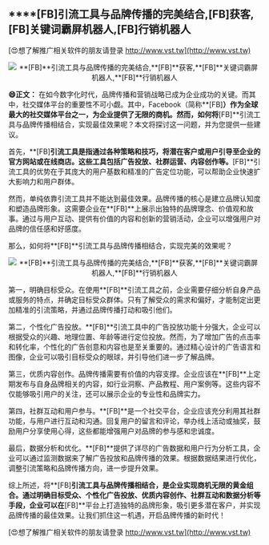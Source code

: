 ## ****[FB]**引流工具与品牌传播的完美结合,**[FB]**获客,**[FB]**关键词霸屏机器人,**[FB]**行销机器人**

[😍想了解推广相关软件的朋友请登录 http://www.vst.tw](http://www.vst.tw)

 <center><img src="https://vst.tw/MP4/tuiguang/png/8.png" alt="**[FB]**引流工具与品牌传播的完美结合,**[FB]**获客,**[FB]**关键词霸屏机器人,**[FB]**行销机器人"></center>

**😄正文：**
在如今数字化时代，品牌传播和营销战略已成为企业成功的关键。而其中，社交媒体平台的重要性不可小觑。其中，Facebook（简称**[FB]**）作为全球最大的社交媒体平台之一，为企业提供了无限的商机。然而，如何将**[FB]**引流工具与品牌传播相结合，实现最佳效果呢？本文将探讨这一问题，并为您提供一些建议。

首先，**[FB]**引流工具是指通过各种策略和技巧，将潜在客户或用户引导至企业的官方网站或在线商店。这些工具包括广告投放、社群运营、内容创作等。**[FB]**引流工具的优势在于其庞大的用户基数和精准的广告定位功能，可以帮助企业快速扩大影响力和用户群体。

然而，单纯依靠引流工具并不能达到最佳效果。品牌传播的核心是建立品牌认知度和塑造品牌形象。这需要企业在**[FB]**上展示出独特的品牌理念、价值观和故事。通过与用户互动、提供有价值的内容和创新的营销活动，企业可以增强用户对品牌的信任感和好感度。

那么，如何将**[FB]**引流工具与品牌传播相结合，实现完美的效果呢？

 <center><img src="https://vst.tw/MP4/tuiguang/png/8.png" alt="**[FB]**引流工具与品牌传播的完美结合,**[FB]**获客,**[FB]**关键词霸屏机器人,**[FB]**行销机器人"></center>

第一，明确目标受众。在使用**[FB]**引流工具之前，企业需要仔细分析自身产品或服务的特点，并确定目标受众群体。只有了解受众的需求和偏好，才能制定出更加精准的引流策略，并通过品牌传播打动和吸引他们。

第二，个性化广告投放。**[FB]**引流工具中的广告投放功能十分强大，企业可以根据受众的兴趣、地理位置、年龄等进行定位投放。然而，为了增加广告的点击率和转化率，个性化的广告创意和内容也是至关重要的。通过精心设计的广告语言和图像，企业可以吸引目标受众的眼球，并引导他们进一步了解品牌。

第三，优质内容创作。品牌传播需要有价值的内容支撑。企业应该在**[FB]**上定期发布与自身品牌相关的内容，如行业洞察、产品教程、用户案例等。这些内容不仅能够吸引用户的关注，还可以展示企业的专业性和品牌实力。

第四，社群互动和用户参与。**[FB]**是一个社交平台，企业应该充分利用其社群功能，与用户进行互动和沟通。回复用户的留言和评论，举办线上活动或抽奖，鼓励用户分享使用心得，这些都能增强用户对品牌的参与感和忠诚度。

最后，数据分析和优化。**[FB]**提供了详尽的广告数据和用户行为分析工具，企业可以通过监测数据来了解广告投放和品牌传播的效果。根据数据结果进行优化，调整引流策略和品牌传播方向，进一步提升效果。

综上所述，将**[FB]**引流工具与品牌传播相结合，是企业实现商机无限的黄金组合。通过明确目标受众、个性化广告投放、优质内容创作、社群互动和数据分析等手段，企业可以在**[FB]**平台上打造独特的品牌形象，吸引更多潜在客户，并实现品牌传播的最佳效果。让我们抓住这一机遇，开启品牌传播的新时代！

[😍想了解推广相关软件的朋友请登录 http://www.vst.tw](http://www.vst.tw)



